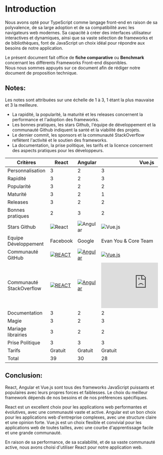 # Introduction
Nous avons opté pour TypeScript  comme langage front-end en raison de sa polyvalence, de sa large adoption et de sa compatibilité avec les navigateurs web modernes. Sa capacité à créer des interfaces utilisateur interactives et dynamiques, ainsi que sa vaste sélection de frameworks et de bibliothèques, font de JavaScript un choix idéal pour répondre aux besoins de notre application.<br>


Le présent document fait office de **fiche comparative** ou **Benchmark** concernant les différents Frameworks Front-end disponibles.<br>
Nous nous sommes appuyés sur ce document afin de rédiger notre document de proposition technique.<br>

## Notes:

Les notes sont attribuées sur une échelle de 1 à 3, 1 étant la plus mauvaise et 3 la meilleure.
- La rapidité, la popularité, la maturité et les releases concernent la performance et l'adoption des frameworks.
- Les bonnes pratiques, les stars Github, l'équipe de développement et la communauté Github indiquent la santé et la viabilité des projets.
- Le dernier commit, les sponsors et la communauté StackOverflow reflètent l'activité et le soutien des frameworks.
- La documentation, la prise politique, les tarifs et la licence concernent des aspects pratiques pour les développeurs.



| Critères                 | React | Angular | Vue.js |
| ------------------------ | ----- | ------- | ------ |
| Personnalisation         |   3   |    2    |   3    |
| Rapidité                 |   3   |    2    |   3    |
| Popularité               |   3   |    2    |   2    |
| Maturité                 |   3   |    2    |   1    |
| Releases                 |   3   |    2    |   2    |
| Bonnes pratiques         |   2   |    3    |   2    |
| Stars Github             |  ![React](https://img.shields.io/github/stars/facebook/react?style=social)    |   ![Angular](https://img.shields.io/github/stars/angular/angular?style=social)     | ![Vue.js](https://img.shields.io/github/stars/vuejs/vue?style=social)      |
| Equipe Développement     |   Facebook    |   Google     |  Evan You & Core Team     |
Communauté GitHub | [![REACT](https://img.shields.io/github/contributors/facebook/react?style=social)](https://github.com/facebook/react) | [![Angular](https://img.shields.io/github/contributors/angular/angular?style=social)](https://github.com/angular/angular) | [![Vue.js](https://img.shields.io/github/contributors/vuejs/vue?style=social)](https://github.com/vuejs/vue)
Communauté StackOverflow | [![REACT](https://img.shields.io/stackexchange/stackoverflow/t/reactjs?label=React&logo=react&style=social)](https://stackoverflow.com/questions/tagged/reactjs?tab=Newest) | [![Angular](https://img.shields.io/stackexchange/stackoverflow/t/angular?label=Angular&logo=angular&style=social)](https://stackoverflow.com/questions/tagged/angular) | [![Vue.js](https://img.shields.io/stackexchange/stackoverflow/t/vue.js?label=Vue.js&logo=vue.js&style=social)](https://stackoverflow.com/questions/tagged/vue.js)
| Documentation            |   3   |    2    |   2    |
| Magie                    |   3   |    2    |   3    |
| Mariage librairies       |   3   |    2    |   2    |
| Prise Politique          |   3   |    3    |   3    |
| Tarifs                   |   Gratuit   |    Gratuit    |   Gratuit    |
| Total                    |  39 |   30    |  28    |




## Conclusion:

React, Angular et Vue.js sont tous des frameworks JavaScript puissants et populaires avec leurs propres forces et faiblesses. Le choix du meilleur framework dépends de nos besoins et de nos préférences spécifiques.

React est un excellent choix pour les applications web performantes et évolutives, avec une communauté vaste et active.
Angular est un bon choix pour les applications web d'entreprise complexes, avec une structure claire et une opinion forte.
Vue.js est un choix flexible et convivial pour les applications web de toutes tailles, avec une courbe d'apprentissage facile et une grande communauté.

En raison de sa performance, de sa scalabilité, et de sa vaste communauté active, nous avons choisi d'utiliser React pour notre application web.


